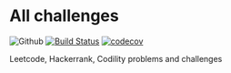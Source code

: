 # All challenges

![Github](https://github.com/actions/lovung/challenges/Go/badge.svg?branch=master)
[![Build Status](https://travis-ci.com/lovung/challenges.svg?branch=master)](https://travis-ci.com/lovung/challenges)
[![codecov](https://codecov.io/gh/lovung/challenges/branch/master/graph/badge.svg)](https://codecov.io/gh/lovung/challenges)

Leetcode, Hackerrank, Codility problems and challenges
